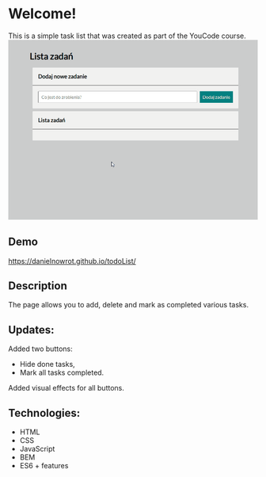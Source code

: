 # Welcome!
This is a simple task list that was created as part of the YouCode course. 
![](https://github.com/danielnowrot/todoList/blob/9a867646214aca9b719ef337e0c5e1b70046d505/images/todoListGif.gif)
## Demo
https://danielnowrot.github.io/todoList/
## Description
The page allows you to add, delete and mark as completed various tasks.
## Updates:
Added two buttons:
- Hide done tasks,
- Mark all tasks completed.

Added visual effects for all buttons.
## Technologies:
- HTML
- CSS
- JavaScript
- BEM
- ES6 + features
